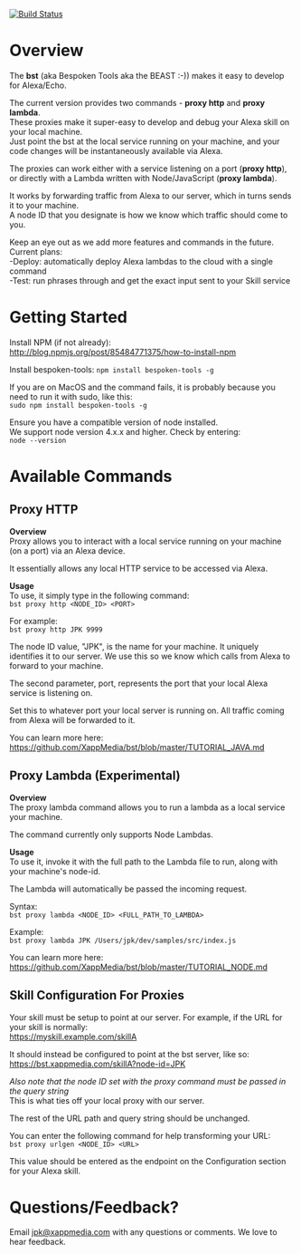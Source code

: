 [![Build Status](https://travis-ci.org/bespoken/bst.svg?branch=master)](https://travis-ci.org/bespoken/bst)


# Overview
The **bst** (aka Bespoken Tools aka the BEAST :-)) makes it easy to develop for Alexa/Echo.
  
The current version provides two commands - **proxy http** and **proxy lambda**.  
These proxies make it super-easy to develop and debug your Alexa skill on your local machine.  
Just point the bst at the local service running on your machine, and your code changes will be instantaneously available via Alexa.  
  
The proxies can work either with a service listening on a port (**proxy http**),  
or directly with a Lambda written with Node/JavaScript (**proxy lambda**).
  
It works by forwarding traffic from Alexa to our server, which in turns sends it to your machine.  
A node ID that you designate is how we know which traffic should come to you.    

Keep an eye out as we add more features and commands in the future. Current plans:  
-Deploy: automatically deploy Alexa lambdas to the cloud with a single command  
-Test: run phrases through and get the exact input sent to your Skill service

# Getting Started
Install NPM (if not already):  
http://blog.npmjs.org/post/85484771375/how-to-install-npm

Install bespoken-tools:
`npm install bespoken-tools -g`

If you are on MacOS and the command fails, it is probably because you need to run it with sudo, like this:  
`sudo npm install bespoken-tools -g`

Ensure you have a compatible version of node installed.  
We support node version 4.x.x and higher. Check by entering:  
`node --version`

# Available Commands
## Proxy HTTP
**Overview**  
Proxy allows you to interact with a local service running on your machine (on a port) via an Alexa device.  

It essentially allows any local HTTP service to be accessed via Alexa.

**Usage**  
To use, it simply type in the following command:  
`bst proxy http <NODE_ID> <PORT>`

For example:  
`bst proxy http JPK 9999`

The node ID value, "JPK", is the name for your machine. It uniquely identifies it to our server.
We use this so we know which calls from Alexa to forward to your machine.

The second parameter, port, represents the port that your local Alexa service is listening on.

Set this to whatever port your local server is running on. All traffic coming from Alexa will be forwarded to it.

You can learn more here:  
https://github.com/XappMedia/bst/blob/master/TUTORIAL_JAVA.md

## Proxy Lambda (Experimental)
**Overview**  
The proxy lambda command allows you to run a lambda as a local service your machine.

The command currently only supports Node Lambdas.

**Usage**  
To use it, invoke it with the full path to the Lambda file to run, along with your machine's node-id.

The Lambda will automatically be passed the incoming request.

Syntax:  
`bst proxy lambda <NODE_ID> <FULL_PATH_TO_LAMBDA>`

Example:  
`bst proxy lambda JPK /Users/jpk/dev/samples/src/index.js`

You can learn more here:  
https://github.com/XappMedia/bst/blob/master/TUTORIAL_NODE.md

## Skill Configuration For Proxies
Your skill must be setup to point at our server. For example, if the URL for your skill is normally:  
https://myskill.example.com/skillA

It should instead be configured to point at the bst server, like so:  
https://bst.xappmedia.com/skillA?node-id=JPK

_Also note that the node ID set with the proxy command must be passed in the query string_  
This is what ties off your local proxy with our server.  

The rest of the URL path and query string should be unchanged.

You can enter the following command for help transforming your URL:  
`bst proxy urlgen <NODE_ID> <URL>`

This value should be entered as the endpoint on the Configuration section for your Alexa skill.

# Questions/Feedback?
Email jpk@xappmedia.com with any questions or comments. We love to hear feedback.